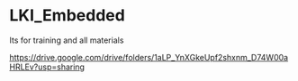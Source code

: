 # LKI_Embedded
Its for training and all materials

https://drive.google.com/drive/folders/1aLP_YnXGkeUpf2shxnm_D74W00aHRLEv?usp=sharing
